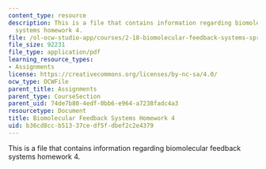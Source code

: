 ```yaml
---
content_type: resource
description: This is a file that contains information regarding biomolecular feedback
  systems homework 4.
file: /ol-ocw-studio-app/courses/2-18-biomolecular-feedback-systems-spring-2015/b36cd8ccb51337cedf5fdbef2c2e4379_MIT2_18S15_Homework_4.pdf
file_size: 92231
file_type: application/pdf
learning_resource_types:
- Assignments
license: https://creativecommons.org/licenses/by-nc-sa/4.0/
ocw_type: OCWFile
parent_title: Assignments
parent_type: CourseSection
parent_uid: 74de7b80-4edf-0bb6-e964-a7238fadc4a3
resourcetype: Document
title: Biomolecular Feedback Systems Homework 4
uid: b36cd8cc-b513-37ce-df5f-dbef2c2e4379
---
```

This is a file that contains information regarding biomolecular feedback systems homework 4.